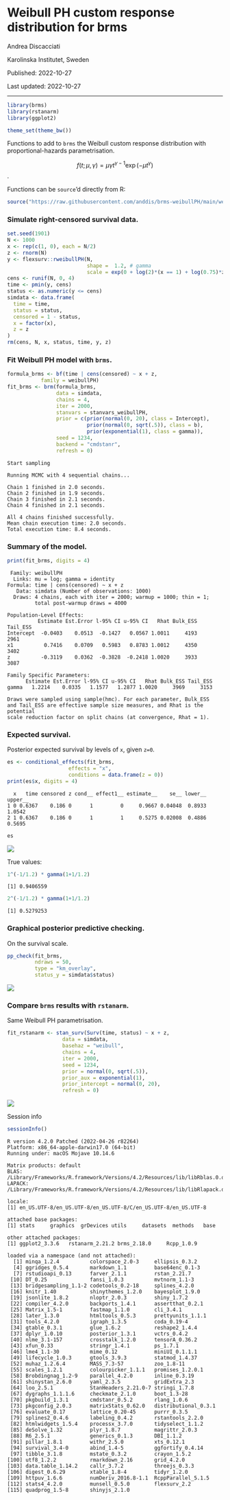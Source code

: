 Weibull PH custom response distribution for brms
================

Andrea Discacciati

Karolinska Institutet, Sweden

Published: 2022-10-27

Last updated: 2022-10-27

------------------------------------------------------------------------

``` r
library(brms)
library(rstanarm)
library(ggplot2)

theme_set(theme_bw())
```

Functions to add to `brms` the Weibull custom response distribution with
proportional-hazards parametrisation.

$$f(t; \mu, \gamma) = \mu  \gamma t^{\gamma-1} \exp(-\mu t^{\gamma})$$.

Functions can be `source`’d directly from R:

``` r
source("https://raw.githubusercontent.com/anddis/brms-weibullPH/main/weibullPH_funs.R")
```

### Simulate right-censored survival data.

``` r
set.seed(1901)
N <- 1000
x <- rep(c(1, 0), each = N/2)
z <- rnorm(N)
y <- flexsurv::rweibullPH(N, 
                          shape =  1.2, # gamma
                          scale = exp(0 + log(2)*(x == 1) + log(0.75)*z)) # mu
cens <- runif(N, 0, 4)
time <- pmin(y, cens)
status <- as.numeric(y <= cens)
simdata <- data.frame(
  time = time,
  status = status,
  censored = 1 - status,
  x = factor(x),
  z = z
)
rm(cens, N, x, status, time, y, z)
```

### Fit Weibull PH model with `brms`.

``` r
formula_brms <- bf(time | cens(censored) ~ x + z,
           family = weibullPH)
fit_brms <- brm(formula_brms, 
                data = simdata,
                chains = 4,
                iter = 2000,
                stanvars = stanvars_weibullPH,
                prior = c(prior(normal(0, 20), class = Intercept),
                          prior(normal(0, sqrt(.5)), class = b),
                          prior(exponential(1), class = gamma)),
                seed = 1234,
                backend = "cmdstanr",
                refresh = 0)
```

    Start sampling

    Running MCMC with 4 sequential chains...

    Chain 1 finished in 2.0 seconds.
    Chain 2 finished in 1.9 seconds.
    Chain 3 finished in 2.1 seconds.
    Chain 4 finished in 2.1 seconds.

    All 4 chains finished successfully.
    Mean chain execution time: 2.0 seconds.
    Total execution time: 8.4 seconds.

### Summary of the model.

``` r
print(fit_brms, digits = 4)
```

     Family: weibullPH 
      Links: mu = log; gamma = identity 
    Formula: time | cens(censored) ~ x + z 
       Data: simdata (Number of observations: 1000) 
      Draws: 4 chains, each with iter = 2000; warmup = 1000; thin = 1;
             total post-warmup draws = 4000

    Population-Level Effects: 
              Estimate Est.Error l-95% CI u-95% CI   Rhat Bulk_ESS Tail_ESS
    Intercept  -0.0403    0.0513  -0.1427   0.0567 1.0011     4193     2961
    x1          0.7416    0.0709   0.5983   0.8783 1.0012     4350     3402
    z          -0.3119    0.0362  -0.3828  -0.2418 1.0020     3933     3087

    Family Specific Parameters: 
          Estimate Est.Error l-95% CI u-95% CI   Rhat Bulk_ESS Tail_ESS
    gamma   1.2214    0.0335   1.1577   1.2877 1.0020     3969     3153

    Draws were sampled using sample(hmc). For each parameter, Bulk_ESS
    and Tail_ESS are effective sample size measures, and Rhat is the potential
    scale reduction factor on split chains (at convergence, Rhat = 1).

### Expected survival.

Posterior expected survival by levels of `x`, given `z=0`.

``` r
es <- conditional_effects(fit_brms,
                    effects = "x",
                    conditions = data.frame(z = 0))
print(es$x, digits = 4)
```

      x   time censored z cond__ effect1__ estimate__    se__ lower__ upper__
    1 0 0.6367    0.186 0      1         0     0.9667 0.04048  0.8933  1.0542
    2 1 0.6367    0.186 0      1         1     0.5275 0.02008  0.4886  0.5695

``` r
es
```

![](README_files/figure-commonmark/unnamed-chunk-7-1.png)

True values:

``` r
1^(-1/1.2) * gamma(1+1/1.2) 
```

    [1] 0.9406559

``` r
2^(-1/1.2) * gamma(1+1/1.2)
```

    [1] 0.5279253

### Graphical posterior predictive checking.

On the survival scale.

``` r
pp_check(fit_brms, 
         ndraws = 50, 
         type = "km_overlay", 
         status_y = simdata$status)
```

![](README_files/figure-commonmark/unnamed-chunk-9-1.png)

### Compare `brms` results with `rstanarm`.

Same Weibull PH parametrisation.

``` r
fit_rstanarm <- stan_surv(Surv(time, status) ~ x + z,
                  data = simdata,
                  basehaz = "weibull",
                  chains = 4,
                  iter = 2000,
                  seed = 1234,
                  prior = normal(0, sqrt(.5)),
                  prior_aux = exponential(1),
                  prior_intercept = normal(0, 20),
                  refresh = 0)
```

![](README_files/figure-commonmark/unnamed-chunk-11-1.png)

Session info

``` r
sessionInfo()
```

    R version 4.2.0 Patched (2022-04-26 r82264)
    Platform: x86_64-apple-darwin17.0 (64-bit)
    Running under: macOS Mojave 10.14.6

    Matrix products: default
    BLAS:   /Library/Frameworks/R.framework/Versions/4.2/Resources/lib/libRblas.0.dylib
    LAPACK: /Library/Frameworks/R.framework/Versions/4.2/Resources/lib/libRlapack.dylib

    locale:
    [1] en_US.UTF-8/en_US.UTF-8/en_US.UTF-8/C/en_US.UTF-8/en_US.UTF-8

    attached base packages:
    [1] stats     graphics  grDevices utils     datasets  methods   base     

    other attached packages:
    [1] ggplot2_3.3.6   rstanarm_2.21.2 brms_2.18.0     Rcpp_1.0.9     

    loaded via a namespace (and not attached):
      [1] minqa_1.2.4          colorspace_2.0-3     ellipsis_0.3.2      
      [4] ggridges_0.5.4       markdown_1.1         base64enc_0.1-3     
      [7] rstudioapi_0.13      farver_2.1.1         rstan_2.21.7        
     [10] DT_0.25              fansi_1.0.3          mvtnorm_1.1-3       
     [13] bridgesampling_1.1-2 codetools_0.2-18     splines_4.2.0       
     [16] knitr_1.40           shinythemes_1.2.0    bayesplot_1.9.0     
     [19] jsonlite_1.8.2       nloptr_2.0.3         shiny_1.7.2         
     [22] compiler_4.2.0       backports_1.4.1      assertthat_0.2.1    
     [25] Matrix_1.5-1         fastmap_1.1.0        cli_3.4.1           
     [28] later_1.3.0          htmltools_0.5.3      prettyunits_1.1.1   
     [31] tools_4.2.0          igraph_1.3.5         coda_0.19-4         
     [34] gtable_0.3.1         glue_1.6.2           reshape2_1.4.4      
     [37] dplyr_1.0.10         posterior_1.3.1      vctrs_0.4.2         
     [40] nlme_3.1-157         crosstalk_1.2.0      tensorA_0.36.2      
     [43] xfun_0.33            stringr_1.4.1        ps_1.7.1            
     [46] lme4_1.1-30          mime_0.12            miniUI_0.1.1.1      
     [49] lifecycle_1.0.3      gtools_3.9.3         statmod_1.4.37      
     [52] muhaz_1.2.6.4        MASS_7.3-57          zoo_1.8-11          
     [55] scales_1.2.1         colourpicker_1.1.1   promises_1.2.0.1    
     [58] Brobdingnag_1.2-9    parallel_4.2.0       inline_0.3.19       
     [61] shinystan_2.6.0      yaml_2.3.5           gridExtra_2.3       
     [64] loo_2.5.1            StanHeaders_2.21.0-7 stringi_1.7.8       
     [67] dygraphs_1.1.1.6     checkmate_2.1.0      boot_1.3-28         
     [70] pkgbuild_1.3.1       cmdstanr_0.5.2       rlang_1.0.6         
     [73] pkgconfig_2.0.3      matrixStats_0.62.0   distributional_0.3.1
     [76] evaluate_0.17        lattice_0.20-45      purrr_0.3.5         
     [79] splines2_0.4.6       labeling_0.4.2       rstantools_2.2.0    
     [82] htmlwidgets_1.5.4    processx_3.7.0       tidyselect_1.1.2    
     [85] deSolve_1.32         plyr_1.8.7           magrittr_2.0.3      
     [88] R6_2.5.1             generics_0.1.3       DBI_1.1.2           
     [91] pillar_1.8.1         withr_2.5.0          xts_0.12.1          
     [94] survival_3.4-0       abind_1.4-5          ggfortify_0.4.14    
     [97] tibble_3.1.8         mstate_0.3.2         crayon_1.5.2        
    [100] utf8_1.2.2           rmarkdown_2.16       grid_4.2.0          
    [103] data.table_1.14.2    callr_3.7.2          threejs_0.3.3       
    [106] digest_0.6.29        xtable_1.8-4         tidyr_1.2.0         
    [109] httpuv_1.6.6         numDeriv_2016.8-1.1  RcppParallel_5.1.5  
    [112] stats4_4.2.0         munsell_0.5.0        flexsurv_2.2        
    [115] quadprog_1.5-8       shinyjs_2.1.0       
